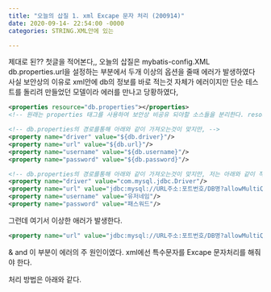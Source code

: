 ```yaml
---
title: "오늘의 삽질 1. xml Excape 문자 처리 (200914)"
date: 2020-09-14- 22:54:00 -0000
categories: STRING.XML안에 있는 

---
```

제대로 된?? 첫글을 적어본다,,
오늘의 삽질은 mybatis-config.XML 
db.properties.url을 설정하는 부분에서 두개 이상의 옵션을 줄때 에러가 발생하였다
사실 보안상의 이유로 xml안에 db의 정보를 바로 적는것 자체가 에러이지만 단순 테스트를 돌리려 만들었던 모델이라 에러를 만나고 당황하였다,

~~~xml
<properties resource="db.properties"></properties>
<!-- 원래는 properties 태그를 사용하여 보안상 비공유 되야할 소스들을 분리한다. resource 안에 소스가 들어있는 경로 를 설정해준다.   -->

<!-- db.properties의 경로를통해 아래와 같이 가져오는것이 맞지만, -->
<property name="driver" value="${db.driver}"/>
<property name="url" value="${db.url}"/>
<property name="username" value="${db.username}"/>
<property name="password" value="${db.password}"/>

<!-- db.properties의 경로를통해 아래와 같이 가져오는것이 맞지만, 저는 아래와 같이 작성하였습니다. -->
<property name="driver" value="com.mysql.jdbc.Driver"/>
<property name="url" value="jdbc:mysql://URL주소:포트번호/DB명?allowMultiQueries=true&useAffectedRows=true "/>
<property name="username" value="유저네임"/>
<property name="password" value="패스워드"/>
~~~

그런데 여기서 이상한 애러가 발생한다.
~~~xml
<property name="url" value="jdbc:mysql://URL주소:포트번호/DB명?allowMultiQueries=true&useAffectedRows=true "/>
~~~

& and 이 부분이 에러의 주 원인이였다.
xml에선 특수문자를 Excape 문자처리를 해줘야 한다.

처리 방법은 아래와 같다.


